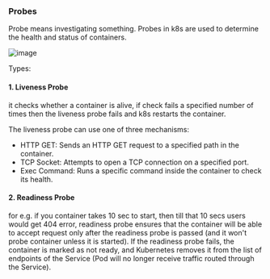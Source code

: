 ### Probes

Probe means investigating something. Probes in k8s are used to determine the health and status of containers.

![image](https://github.com/user-attachments/assets/7fb76026-f9af-42f0-bbb1-474b57165180)

Types:

#### 1. Liveness Probe

it checks whether a container is alive, if check fails a specified number of times then the liveness probe fails and k8s restarts the container.

The liveness probe can use one of three mechanisms:
- HTTP GET: Sends an HTTP GET request to a specified path in the container.
- TCP Socket: Attempts to open a TCP connection on a specified port.
- Exec Command: Runs a specific command inside the container to check its health.

#### 2. Readiness Probe

for e.g. if you container takes 10 sec to start, then till that 10 secs users would get 404 error, readiness probe ensures that the container will be able to accept request only after the readiness probe is passed (and it won't probe container unless it is started). If the readiness probe fails, the container is marked as not ready, and Kubernetes removes it from the list of endpoints of the Service (Pod will no longer receive traffic routed through the Service).
